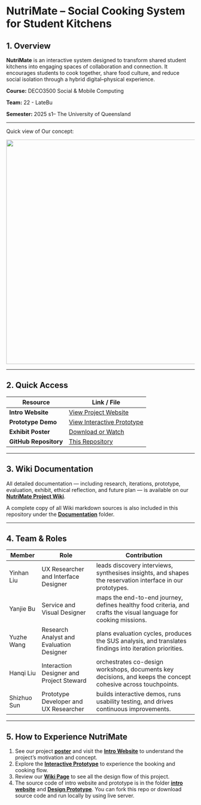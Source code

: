 # NutriMate – Social Cooking System for Student Kitchens

## 1. Overview

**NutriMate** is an interactive system designed to transform shared student kitchens into engaging spaces of collaboration and connection. It encourages students to cook together, share food culture, and reduce social isolation through a hybrid digital–physical experience.

**Course:** DECO3500 Social & Mobile Computing

**Team:** 22 - LateBu

**Semester:** 2025 s1– The University of Queensland

---

Quick view of Our concept:

<img src="Documentation/prototype_evaluation/Exhibit/3500_poster.svg" width=600>

---

## 2. Quick Access

| Resource                    | Link / File                                                                        |
| --------------------------- | ---------------------------------------------------------------------------------- |
| **Intro Website**     | [View Project Website](https://3500introwebsite.netlify.app/)                         |
| **Prototype Demo**    | [View Interactive Prototype](https://3500prototye.netlify.app)                        |
| **Exhibit Poster**    | [Download or Watch](Documentation/prototype_evaluation/Exhibit/3500_poster.svg)       |
| **GitHub Repository** | [This Repository](https://github.com/Richard-WYZ/DECO3500_DesignProject_Team_LateBu) |

---

## 3. Wiki Documentation

All detailed documentation — including research, iterations, prototype, evaluation, exhibit, ethical reflection, and future plan —
is available on our **[NutriMate Project Wiki](https://github.com/Richard-WYZ/DECO3500_DesignProject_Team_LateBu/wiki)**.

A complete copy of all Wiki markdown sources is also included in this repository under the **[Documentation](https://github.com/Richard-WYZ/DECO3500_DesignProject_Team_LateBu/tree/main/Documentation)** folder.

---

## 4. Team & Roles

| Member      | Role                                     | Contribution                                                                                                     |
| ----------- | ---------------------------------------- | ---------------------------------------------------------------------------------------------------------------- |
| Yinhan Liu  | UX Researcher and Interface Designer     | leads discovery interviews, synthesises insights, and shapes the reservation interface in our prototypes.        |
| Yanjie Bu   | Service and Visual Designer              | maps the end-to-end journey, defines healthy food criteria, and crafts the visual language for cooking missions. |
| Yuzhe Wang  | Research Analyst and Evaluation Designer | plans evaluation cycles, produces the SUS analysis, and translates findings into iteration priorities.           |
| Hanqi Liu   | Interaction Designer and Project Steward | orchestrates co-design workshops, documents key decisions, and keeps the concept cohesive across touchpoints.    |
| Shizhuo Sun | Prototype Developer and UX Researcher    | builds interactive demos, runs usability testing, and drives continuous improvements.                            |

---

## 5. How to Experience NutriMate

1. See our project **[poster](Documentation/prototype_evaluation/Exhibit/3500_poster.svg)** and visit the **[Intro Website](https://3500introwebsite.netlify.app/)** to understand the project’s motivation and concept.
2. Explore the **[Interactive Prototype](https://3500prototye.netlify.app)** to experience the booking and cooking flow.
3. Review our **[Wiki Page](https://github.com/Richard-WYZ/DECO3500_DesignProject_Team_LateBu/wiki)** to see all the design flow of this project.
4. The source code of intro website and prototype is in the folder **[intro website](https://github.com/Richard-WYZ/DECO3500_DesignProject_Team_LateBu/tree/main/intro%20website)** and **[Design Prototype](https://github.com/Richard-WYZ/DECO3500_DesignProject_Team_LateBu/tree/main/Design%20Prototype)**. You can fork this repo or download source code and run locally by using live server.
